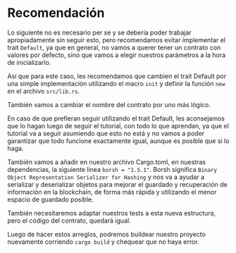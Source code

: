 # Recomendación
Lo siguiente no es necesario per se y se debería poder trabajar apropiadamente sin seguir esto, pero recomendamos evitar implementar el trait `Default`, ya que en general, no vamos a querer tener un contrato con valores por defecto, sino que vamos a elegir nuestros parámetros a la hora de inicializarlo.

Así que para este caso, les recomendamos que cambien el trait Default por una simple implementación utilizando el macro `init` y definir la función `new` en el archivo `src/lib.rs`.

También vamos a cambiar el nombre del contrato por uno más lógico.

En caso de que prefieran seguir utilizando el trait Default, les aconsejamos que lo hagan luego de seguir el tutorial, con todo lo que aprendan, ya que el tutorial va a seguir asumiendo que esto no está y no vamos a poder garantizar que todo funcione exactamente igual, aunque es posible que si lo haga.

También vamos a añadir en nuestro archivo Cargo.toml, en nuestras dependencias, la siguiente linea `borsh = "1.5.1"`. Borsh significa `Binary Object Representation Serializer for Hashing` y nos va a ayudar a serializar y deserializar objetos para mejorar el guardado y recuperación de información en la blockchain, de forma más rápida y utilizando el menor espacio de guardado posible.

También necesitaremos adaptar nuestros tests a esta nueva estructura, pero el código del contrato, quedará igual.

Luego de hacer estos arreglos, podremos buildear nuestro proyecto nuevamente corriendo `cargo build` y chequear que no haya error.